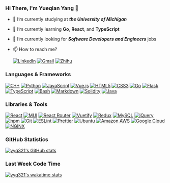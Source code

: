 ### Hi There, I'm Yueqian Yang 👋

- 🔭 I’m currently studying at ***the University of Michigan***
- 🌱 I’m currently learning **Go**, **React**, and **TypeScript**
- 🤔 I’m currently looking for ***Software Developers and Engineers*** jobs
- 📫 How to reach me?
  
  [![LinkedIn](https://api.iconify.design/simple-icons/linkedin.svg?color=%230A66C2&height=20)](https://www.linkedin.com/in/yangyq/)
  [![Gmail](https://api.iconify.design/simple-icons/gmail.svg?color=%23EA4335&height=20)](mailto:yangyq@umich.edu)
  [![Zhihu](https://api.iconify.design/simple-icons/zhihu.svg?color=%230084FF&height=20)](https://www.zhihu.com/people/yyq-78-30)

### Languages & Frameworks

[![C++](https://api.iconify.design/simple-icons/cplusplus.svg?color=%2300599C&height=24)](https://www.cplusplus.com/)
[![Python](https://api.iconify.design/simple-icons/python.svg?color=%233776AB&height=24)](https://www.python.org/)
[![JavaScript](https://api.iconify.design/simple-icons/javascript.svg?color=%23F7DF1E&height=24)](https://www.ecma-international.org/publications-and-standards/standards/ecma-262/)
[![Vue.js](https://api.iconify.design/simple-icons/vuedotjs.svg?color=%234FC08D&height=24)](https://vuejs.org/)
[![HTML5](https://api.iconify.design/simple-icons/html5.svg?color=%23E34F26&height=24)](https://html.spec.whatwg.org/)
[![CSS3](https://api.iconify.design/simple-icons/css3.svg?color=%231572B6&height=24)](https://www.w3.org/TR/CSS/)
[![Go](https://api.iconify.design/simple-icons/go.svg?color=%2300ADD8&height=24)](https://go.dev/)
[![Flask](https://api.iconify.design/simple-icons/flask.svg?color=%23000000&height=24)](https://flask.palletsprojects.com/)
[![TypeScript](https://api.iconify.design/simple-icons/typescript.svg?color=%233178C6&height=24)](https://www.typescriptlang.org/)
[![Bash](https://api.iconify.design/simple-icons/gnubash.svg?color=%234EAA25&height=24)](https://www.gnu.org/software/bash/)
[![Markdown](https://api.iconify.design/simple-icons/markdown.svg?color=%23000000&height=24)](https://spec.commonmark.org/)
[![Solidity](https://api.iconify.design/simple-icons/solidity.svg?color=%23363636&height=24)](https://soliditylang.org/)
[![Java](https://api.iconify.design/simple-icons/java.svg?color=%23007396&height=24)](https://www.java.com/) 

### Libraries & Tools

[![React](https://api.iconify.design/simple-icons/react.svg?color=%2361DAFB&height=24)](https://reactjs.org/)
[![MUI](https://api.iconify.design/simple-icons/mui.svg?color=%23007FFF&height=24)](https://mui.com/)
[![React Router](https://api.iconify.design/simple-icons/reactrouter.svg?color=%23CA4245&height=24)](https://reactrouter.com/)
[![Vuetify](https://api.iconify.design/simple-icons/vuetify.svg?color=%231867C0&height=24)](https://vuetifyjs.com/)
[![Redux](https://api.iconify.design/simple-icons/redux.svg?color=%23764ABC&height=24)](https://redux.js.org/)
[![MySQL](https://api.iconify.design/simple-icons/mysql.svg?color=%234479A1&height=24)](https://www.mysql.com/)
[![jQuery](https://api.iconify.design/simple-icons/jquery.svg?color=%230769AD&height=24)](https://jquery.com/)
[![npm](https://api.iconify.design/simple-icons/npm.svg?color=%23CB3837&height=24)](https://www.npmjs.com/)
[![Git](https://api.iconify.design/simple-icons/git.svg?color=%23F05032&height=24)](https://git-scm.com/)
[![ESLint](https://api.iconify.design/simple-icons/eslint.svg?color=%234B32C3&height=24)](https://eslint.org/)
[![Prettier](https://api.iconify.design/simple-icons/prettier.svg?color=%23F7B93E&height=24)](https://prettier.io/)
[![Ubuntu](https://api.iconify.design/simple-icons/ubuntu.svg?color=%23E95420&height=24)](https://ubuntu.com/)
[![Amazon AWS](https://api.iconify.design/simple-icons/amazonaws.svg?color=%23232F3E&height=24)](https://aws.amazon.com/)
[![Google Cloud](https://api.iconify.design/simple-icons/googlecloud.svg?color=%234285F4&height=24)](https://cloud.google.com/)
[![NGINX](https://api.iconify.design/simple-icons/nginx.svg?color=%23009639&height=24)](https://www.nginx.com/)

### GitHub Statistics

[![yyq321's GitHub stats](https://github-readme-stats.vercel.app/api?username=yyq321&count_private=true&show_icons=true&hide_title=true)](https://github.com/yyq1025)

### Last Week Code Time

[![yyq321's wakatime stats](https://github-readme-stats.vercel.app/api/wakatime?username=yyq321&layout=compact&hide_title=true)](https://wakatime.com/@yyq1025)
